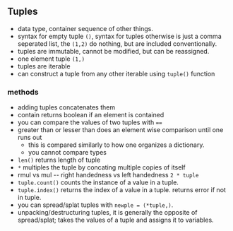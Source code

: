 ## Tuples ##
- data type, container sequence of other things.
- syntax for empty tuple `()`, syntax for tuples otherwise is just a comma seperated list, the `(1,2)` do nothing, but are included conventionally.
- tuples are immutable, cannot be modified, but can be reassigned.
- one element tuple `(1,)` 
- tuples are iterable
- can construct a tuple from any other iterable using `tuple()` function
### methods ###
- adding tuples concatenates them
- contain returns boolean if an element is contained
- you can compare the values of two tuples with `==`
- greater than or lesser than does an element wise comparison until one runs out
  - this is compared similarly to how one organizes a dictionary.
  - you cannot compare types
- `len()` returns length of tuple
- `*` multiples the tuple by concating multiple copies of itself
- rmul vs mul -- right handedness vs left handedness `2 * tuple`
- `tuple.count()` counts the instance of a value in a tuple.
- `tuple.index()` returns the index of a value in a tuple. returns error if not in tuple.
- you can spread/splat tuples with `newple = (*tuple,)`. 
- unpacking/destructuring tuples, it is generally the opposite of spread/splat; takes the values of a tuple and assigns it to variables.
